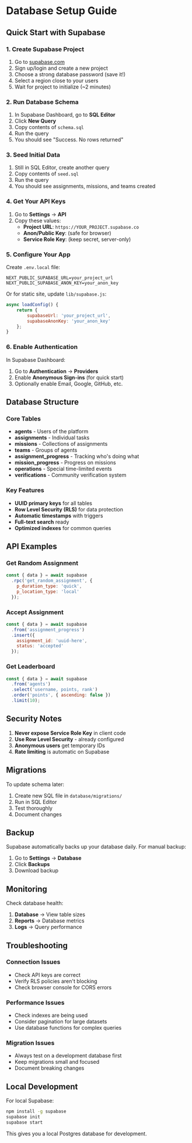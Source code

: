 # Database Setup Guide

## Quick Start with Supabase

### 1. Create Supabase Project

1. Go to [supabase.com](https://supabase.com)
2. Sign up/login and create a new project
3. Choose a strong database password (save it!)
4. Select a region close to your users
5. Wait for project to initialize (~2 minutes)

### 2. Run Database Schema

1. In Supabase Dashboard, go to **SQL Editor**
2. Click **New Query**
3. Copy contents of `schema.sql`
4. Run the query
5. You should see "Success. No rows returned"

### 3. Seed Initial Data

1. Still in SQL Editor, create another query
2. Copy contents of `seed.sql`
3. Run the query
4. You should see assignments, missions, and teams created

### 4. Get Your API Keys

1. Go to **Settings** → **API**
2. Copy these values:
   - **Project URL**: `https://YOUR_PROJECT.supabase.co`
   - **Anon/Public Key**: (safe for browser)
   - **Service Role Key**: (keep secret, server-only)

### 5. Configure Your App

Create `.env.local` file:
```env
NEXT_PUBLIC_SUPABASE_URL=your_project_url
NEXT_PUBLIC_SUPABASE_ANON_KEY=your_anon_key
```

Or for static site, update `lib/supabase.js`:
```javascript
async loadConfig() {
    return {
        supabaseUrl: 'your_project_url',
        supabaseAnonKey: 'your_anon_key'
    };
}
```

### 6. Enable Authentication

In Supabase Dashboard:
1. Go to **Authentication** → **Providers**
2. Enable **Anonymous Sign-ins** (for quick start)
3. Optionally enable Email, Google, GitHub, etc.

## Database Structure

### Core Tables

- **agents** - Users of the platform
- **assignments** - Individual tasks
- **missions** - Collections of assignments
- **teams** - Groups of agents
- **assignment_progress** - Tracking who's doing what
- **mission_progress** - Progress on missions
- **operations** - Special time-limited events
- **verifications** - Community verification system

### Key Features

- **UUID primary keys** for all tables
- **Row Level Security (RLS)** for data protection
- **Automatic timestamps** with triggers
- **Full-text search** ready
- **Optimized indexes** for common queries

## API Examples

### Get Random Assignment
```javascript
const { data } = await supabase
  .rpc('get_random_assignment', {
    p_duration_type: 'quick',
    p_location_type: 'local'
  });
```

### Accept Assignment
```javascript
const { data } = await supabase
  .from('assignment_progress')
  .insert({
    assignment_id: 'uuid-here',
    status: 'accepted'
  });
```

### Get Leaderboard
```javascript
const { data } = await supabase
  .from('agents')
  .select('username, points, rank')
  .order('points', { ascending: false })
  .limit(10);
```

## Security Notes

1. **Never expose Service Role Key** in client code
2. **Use Row Level Security** - already configured
3. **Anonymous users** get temporary IDs
4. **Rate limiting** is automatic on Supabase

## Migrations

To update schema later:
1. Create new SQL file in `database/migrations/`
2. Run in SQL Editor
3. Test thoroughly
4. Document changes

## Backup

Supabase automatically backs up your database daily.
For manual backup:
1. Go to **Settings** → **Database**
2. Click **Backups**
3. Download backup

## Monitoring

Check database health:
1. **Database** → View table sizes
2. **Reports** → Database metrics
3. **Logs** → Query performance

## Troubleshooting

### Connection Issues
- Check API keys are correct
- Verify RLS policies aren't blocking
- Check browser console for CORS errors

### Performance Issues
- Check indexes are being used
- Consider pagination for large datasets
- Use database functions for complex queries

### Migration Issues
- Always test on a development database first
- Keep migrations small and focused
- Document breaking changes

## Local Development

For local Supabase:
```bash
npm install -g supabase
supabase init
supabase start
```

This gives you a local Postgres database for development.